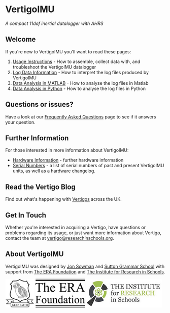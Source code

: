 # VertigoIMU

_A compact 11dof inertial datalogger with AHRS_

## Welcome

If you're new to VertigoIMU you'll want to read these pages:

1. [Usage Instructions](usage.md) - How to assemble, collect data with, and troubleshoot the VertigoIMU datalogger
2. [Log Data Information](logdata.md) - How to interpret the log files produced by VertigoIMU
3. [Data Analysis in MATLAB](VertigoIMU_Data_analysis_with_Matlab.md) - How to analyse the log files in Matlab
3. [Data Analysis in Python](VertigoIMU_Data_analysis_with_Python.md) - How to analyse the log files in Python



## Questions or issues?

Have a look at our [Frequently Asked Questions](faq.md) page to see if it
answers your question.

## Further Information

For those interested in more information about VertigoIMU:

* [Hardware Information](hardware.md) - further hardware information
* [Serial Numbers](serial.md) - a list of serial numbers of past and present VertigoIMU units, as well as a hardware changelog.


## Read the Vertigo Blog

Find out what's happening with [Vertigos](vertigo_blog.md) across the UK.

## Get In Touch

Whether you're interested in acquiring a Vertigo, have questions or problems
regarding its usage, or just want more information about Vertigo, contact the team at
[vertigo@researchinschools.org](mailto:vertigo@researchinschools.org).

## About VertigoIMU

VertigoIMU was designed by [Jon Sowman](https://jonsowman.com) and [Sutton
Grammar School](http://www.suttongrammar.sutton.sch.uk) with support from [The
ERA Foundation](https://www.erafoundation.org) and [The Institute for Research
in Schools](http://researchinschools.org).

![sgs-logo](sgs-logo.png) ![era-logo](eraf-logo.png) ![iris-logo](iris-logo.jpg)
